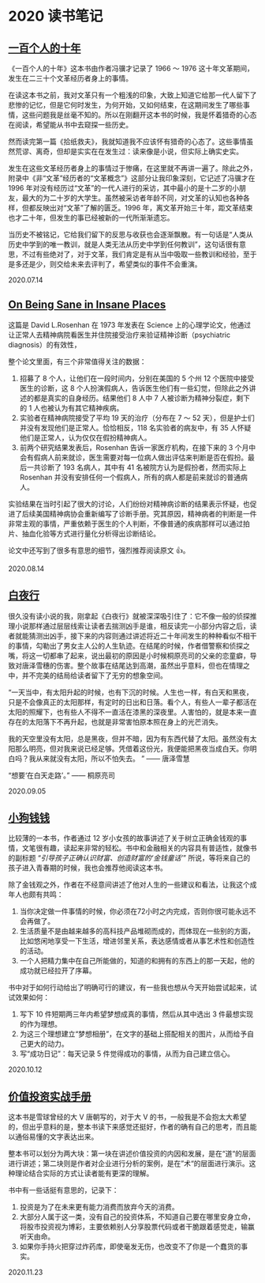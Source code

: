 # 2020 读书笔记

## [一百个人的十年](https://book.douban.com/subject/25917467/)

《一百个人的十年》这本书由作者冯骥才记录了 1966 ～ 1976 这十年文革期间，发生在二三十个文革经历者身上的事情。

在读这本书之前，我对文革只有一个粗浅的印象，大致上知道它给那一代人留下了悲惨的记忆，但是它何时发生，为何开始，又如何结束，在这期间发生了哪些事情，这些问题我是丝毫不知的。所以在刚翻开这本书的时候，我是怀着猎奇的心态在阅读，希望能从书中去窥探一些历史。

然而读完第一篇《拾纸救夫》，我就知道我不应该怀有猎奇的心态了。这些事情虽然荒谬、离奇，但却是实实在在发生过：读来像是小说，但实际上确实史实。

发生在这些文革经历者身上的事情过于惨痛，在这里就不再讲一遍了。除此之外，附录中《非“文革”经历者的“文革概念”》这部分让我印象深刻，它记述了冯骥才在 1996 年对没有经历过“文革”的一代人进行的采访，其中最小的是十二岁的小朋友，最大的为二十岁的大学生。虽然被采访者年龄不同，对文革的认知也各种各样，但都反映出对“文革”了解的匮乏。1996 年，离文革开始三十年，距文革结束也才二十年，但发生的事已经被新的一代所渐渐遗忘。

当历史不被铭记，它给我们留下的反思与收获也会逐渐飘散。有一句话是“人类从历史中学到的唯一教训，就是人类无法从历史中学到任何教训”，这句话很有意思，不过有些绝对了，对于文革，我们肯定是有从当中吸取一些教训和经验，至于是多还是少，则交给未来去评判了，希望类似的事件不会重演。

<right-text>2020.07.14</right-text>


## [On Being Sane in Insane Places](https://www.oulu.fi/sites/default/files/content/AOH%20Terveen%C3%A4%20ep%C3%A4terveiss%C3%A4%20paikoissa.pdf)

这篇是 David L.Rosenhan 在 1973 年发表在 Science 上的心理学论文，他通过让正常人去精神病院看医生并住院接受治疗来验证精神诊断（psychiatric diagnosis）的有效性，

整个论文里面，有三个非常值得关注的数据：

1. 招募了 8 个人，让他们在一段时间内，分别在美国的 5 个州 12 个医院中接受医生的诊断，这 8 个人扮演假病人，告诉医生他们有一些幻觉，但除此之外讲述的都是真实的自身经历。结果他们 8 人中 7 人被诊断为精神分裂症，剩下的 1 人也被认为有其它精神疾病。
2. 实验者在精神病院接受了平均 19 天的治疗（分布在 7 ～ 52 天），但是护士们并没有发现他们是正常人。恰恰相反，118 名实验者的病友中，有 35 人怀疑他们是正常人，认为仅仅在假扮精神病人。
3. 前两个研究结果发表后，Rosenhan 告诉一家医疗机构，在接下来的 3 个月中会有假病人前来就诊，医生需要对每一位病人做出评估来判断是否在假扮。最后一共诊断了 193 名病人，其中有 41 名被院方认为是假扮者，然而实际上 Rosenhan 并没有安排任何一个假病人，所有的病人都是前来就诊的普通病人。

实验结果在当时引起了很大的讨论，人们纷纷对精神病诊断的结果表示怀疑，也促进了后续美国精神病协会重新编写了诊断手册。究其原因，精神病者的判断是一件非常主观的事情，严重依赖于医生的个人判断，不像普通的疾病那样可以通过拍片、抽血化验等方式进行量化分析得出诊断结论。

论文中还写到了很多有意思的细节，强烈推荐阅读原文 👍。

<right-text>2020.08.14</right-text>

## [白夜行](https://book.douban.com/subject/10554308/)

很久没有读小说的我，刚拿起《白夜行》就被深深吸引住了：它不像一般的侦探推理小说那样通过层层线索让读者去揣测凶手是谁，相反读完一小部分内容之后，读者就能猜测出凶手，接下来的内容则通过讲述将近二十年间发生的种种看似不相干的事情，勾勒出了男女主人公的人生轨迹。在结尾的时候，作者借警察和侦探之嘴，将这一切都串了起来，说出最初的原因是小时候桐原亮司的父亲的恋童癖，导致对唐泽雪穗的伤害。整个故事在结尾达到高潮，虽然出乎意料，但也在情理之中，并不完美的结局给读者留下了无穷的想象空间。

“一天当中，有太阳升起的时候，也有下沉的时候。人生也一样，有白天和黑夜，只是不会像真正的太阳那样，有定时的日出和日落。看个人，有些人一辈子都活在太阳的照耀下，也有些人不得不一直活在漆黑的深夜里。人害怕的，就是本来一直存在的太阳落下不再升起，也就是非常害怕原本照在身上的光芒消失。

我的天空里没有太阳，总是黑夜，但并不暗，因为有东西代替了太阳。虽然没有太阳那么明亮，但对我来说已经足够。凭借着这份光，我便能把黑夜当成白天。你明白吗？我从来就没有太阳，所以不怕失去。 ” —— 唐泽雪慧

“想要‘在白天走路’。” —— 桐原亮司

<right-text>2020.09.05</right-text>

## [小狗钱钱](https://book.douban.com/subject/3576486/)

比较薄的一本书，作者通过 12 岁小女孩的故事讲述了关于树立正确金钱观的事情，文笔很有趣，读起来非常的轻松。书中和金融相关的内容具有普适性，就像书的副标题 “*引导孩子正确认识财富、创造财富的‘金钱童话’*” 所说，等将来自己的孩子进入青春期的时候，我也会推荐他阅读这本书。

除了金钱观之外，作者在不经意间讲述了他对人生的一些建议和看法，让我这个成年人也颇有共鸣：

1. 当你决定做一件事情的时候，你必须在72小时之内完成，否则你很可能永远不会再做了。
2. 生活质量不是由越来越多的高科技产品堆砌而成的，而体现在一些别的方面，比如悠闲地享受一下生活，增进邻里关系，表达感情或者从事艺术性和创造性的活动。
3. 一个人把精力集中在自己所能做的，知道的和拥有的东西上的那一天起，他的成功就已经拉开了序幕。

书中对于如何行动给出了明确可行的建议，有一些我也想从今天开始尝试起来，试试效果如何：

1. 写下 10 件短期两三年内希望梦想成真的事情，然后从其中选出 3 件最想实现的作为理想。
2. 为这三个理想建立“梦想相册”，在文字的基础上搭配相关的图片，从而给予自己更大的动力。
3. 写“成功日记”：每天记录 5 件觉得成功的事情，从而为自己建立信心。

<right-text>2020.10.12</right-text>


## [价值投资实战手册](https://book.douban.com/subject/30416923/)

这本书是雪球曾经的大 V 唐朝写的，对于大 V 的书，一般我是不会抱太大希望的，但出乎意料的是，整本书读下来感觉还挺好，作者的确有自己的思考，而且能以通俗易懂的文字表达出来。

整本书可以划分为两大块：第一块在讲述价值投资的内因和发展，是在“道“的层面进行讲述；第二块则是作者对企业进行分析的案例，是在”术“的层面进行演示。这种理论结合实际的方式让读者能有更深的理解。

书中有一些话挺有意思的，记录下：

1. 投资是为了在未来更有能力消费而放弃今天的消费。
2. 大部分人属于这一类，没有自己的投资体系，不知道自己要在哪里安身立命，将股市投资视为博彩，主要依赖别人分享股票代码或者干脆跟着感觉走，输赢听天由命。
3. 如果你手持火把穿过炸药库，即使毫发无伤，也改变不了你是一个蠢货的事实。

<right-text>2020.11.23</right-text>


<Vssue title="2020 读书笔记" />

